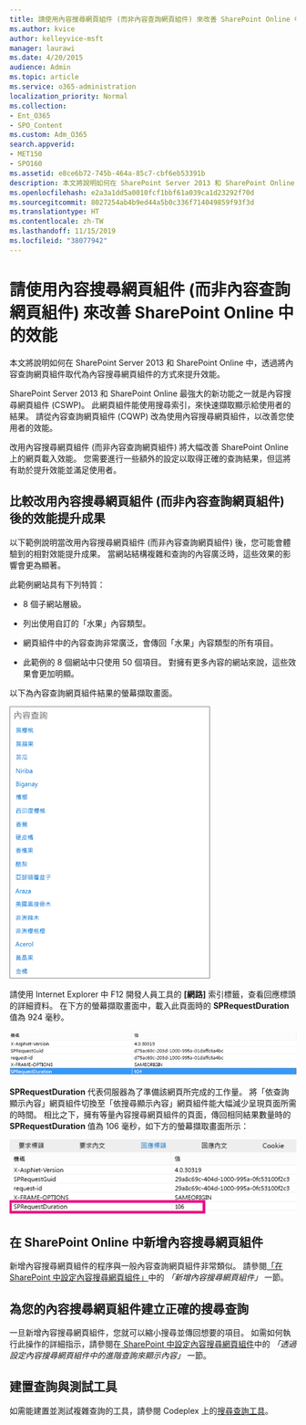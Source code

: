```yaml
---
title: 請使用內容搜尋網頁組件 (而非內容查詢網頁組件) 來改善 SharePoint Online 中的效能
ms.author: kvice
author: kelleyvice-msft
manager: laurawi
ms.date: 4/20/2015
audience: Admin
ms.topic: article
ms.service: o365-administration
localization_priority: Normal
ms.collection:
- Ent_O365
- SPO_Content
ms.custom: Adm_O365
search.appverid:
- MET150
- SPO160
ms.assetid: e8ce6b72-745b-464a-85c7-cbf6eb53391b
description: 本文將說明如何在 SharePoint Server 2013 和 SharePoint Online 中，透過將內容查詢網頁組件取代為內容搜尋網頁組件的方式來提升效能。
ms.openlocfilehash: e2a3a1dd5a0010fcf1bbf61a039ca1d23292f70d
ms.sourcegitcommit: 8027254ab4b9ed44a5b0c336f714049859f93f3d
ms.translationtype: HT
ms.contentlocale: zh-TW
ms.lasthandoff: 11/15/2019
ms.locfileid: "38077942"
---
```

# <a name="using-content-search-web-part-instead-of-content-query-web-part-to-improve-performance-in-sharepoint-online"></a>請使用內容搜尋網頁組件 (而非內容查詢網頁組件) 來改善 SharePoint Online 中的效能

本文將說明如何在 SharePoint Server 2013 和 SharePoint Online 中，透過將內容查詢網頁組件取代為內容搜尋網頁組件的方式來提升效能。
  
SharePoint Server 2013 和 SharePoint Online 最強大的新功能之一就是內容搜尋網頁組件 (CSWP)。 此網頁組件能使用搜尋索引，來快速擷取顯示給使用者的結果。 請從內容查詢網頁組件 (CQWP) 改為使用內容搜尋網頁組件，以改善您使用者的效能。
  
改用內容搜尋網頁組件 (而非內容查詢網頁組件) 將大幅改善 SharePoint Online 上的網頁載入效能。 您需要進行一些額外的設定以取得正確的查詢結果，但這將有助於提升效能並滿足使用者。
  
## <a name="comparing-the-performance-gain-you-get-from-using-content-search-web-part-instead-of-content-query-web-part"></a>比較改用內容搜尋網頁組件 (而非內容查詢網頁組件) 後的效能提升成果

以下範例說明當改用內容搜尋網頁組件 (而非內容查詢網頁組件) 後，您可能會體驗到的相對效能提升成果。 當網站結構複雜和查詢的內容廣泛時，這些效果的影響會更為顯著。
  
此範例網站具有下列特質：
  
- 8 個子網站層級。
    
- 列出使用自訂的「水果」內容類型。
    
- 網頁組件​​中的內容查詢非常廣泛，會傳回「水果」內容類型的所有項目。
    
- 此範例的 8 個網站中只使用 50 個項目。 對擁有更多內容的網站來說，這些效果會更加明顯。
    
以下為內容查詢網頁組件結果的螢幕擷取畫面。
  
![顯示網頁組件內容查詢的圖形](media/b3d41f20-dfe5-46ed-9c0a-31057e82de33.png)
  
請使用 Internet Explorer 中 F12 開發人員工具的 **[網路]** 索引標籤，查看回應標頭的詳細資料。 在下方的螢幕擷取畫面中，載入此頁面時的 **SPRequestDuration** 值為 924 毫秒。 
  
![顯示 924 要求期間的螢幕擷取畫面](media/343571f2-a249-4de2-bc11-2cee93498aea.png)
  
 **SPRequestDuration** 代表伺服器為了準備該網頁所完成的工作量。 將「依查詢顯示內容」網頁組件切換至「依搜尋顯示內容」網頁組件能大幅減少呈現頁面所需的時間。 相比之下，擁有等量內容搜尋網頁組件的頁面，傳回相同結果數量時的 **SPRequestDuration** 值為 106 毫秒，如下方的螢幕擷取畫面所示： 
  
![顯示 106 要求期間的螢幕擷取畫面](media/b46387ac-660d-4e5e-a11c-cc430e912962.png)
  
## <a name="adding-a-content-search-web-part-in-sharepoint-online"></a>在 SharePoint Online 中新增內容搜尋網頁組件

新增內容搜尋網頁組件的程序與一般內容查詢網頁組件非常類似。 請參閱[「在 SharePoint 中設定內容搜尋網頁組件」](https://support.office.com/article/Configure-a-Content-Search-Web-Part-in-SharePoint-0dc16de1-dbe4-462b-babb-bf8338c36c9a)中的 *「新增內容搜尋網頁組件」* ​​一節。
  
## <a name="creating-the-right-search-query-for-your-content-search-web-part"></a>為您的內容搜尋網頁組件建立正確的搜尋查詢

一旦新增內容搜尋網頁組件，您就可以縮小搜尋並傳回想要的項目。 如需如何執行此操作的詳細指示，請參閱在[ SharePoint 中設定內容搜尋網頁組件](https://support.office.com/article/Configure-a-Content-Search-Web-Part-in-SharePoint-0dc16de1-dbe4-462b-babb-bf8338c36c9a)中的 *「透過設定內容搜尋網頁組件中的進階查詢來顯示內容​」* 一節。
  
## <a name="query-building-and-testing-tool"></a>建置查詢與測試工具

如需能建置並測試複雜查詢的工具，請參閱 Codeplex 上的[搜尋查詢工具](https://sp2013searchtool.codeplex.com/)。 
  

